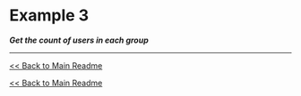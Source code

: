 # Example 3
**_Get the count of users in each group_**
___

[<< Back to Main Readme](../README.md)

[<< Back to Main Readme](../README.md)
